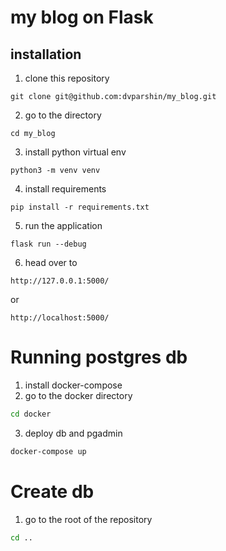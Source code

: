 # my blog on Flask
## installation

1) clone this repository
```
git clone git@github.com:dvparshin/my_blog.git
```
2) go to the directory
```
cd my_blog
```
3) install python virtual env
```
python3 -m venv venv
```
4) install requirements
```
pip install -r requirements.txt
```
5) run the application
```
flask run --debug
```
6) head over to
```
http://127.0.0.1:5000/
```
or
```
http://localhost:5000/
```
# Running postgres db
1) install docker-compose
2) go to the docker directory
```bash
cd docker
```
3) deploy db and pgadmin
```bash
docker-compose up
```

# Create db
1) go to the root of the repository
```bash
cd ..
```
